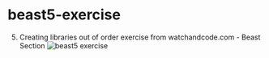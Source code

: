 # beast5-exercise
5. Creating libraries out of order exercise from watchandcode.com - Beast Section
![beast5 exercise](https://i.imgur.com/6OYN0LU.png)
